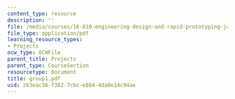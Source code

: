 ```yaml
---
content_type: resource
description: ''
file: /media/courses/16-810-engineering-design-and-rapid-prototyping-january-iap-2005/263eac36f3827cbce8844da0e14c94ae_group1.pdf
file_type: application/pdf
learning_resource_types:
- Projects
ocw_type: OCWFile
parent_title: Projects
parent_type: CourseSection
resourcetype: Document
title: group1.pdf
uid: 263eac36-f382-7cbc-e884-4da0e14c94ae
---
```

